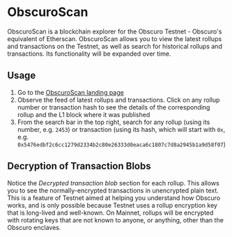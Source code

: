 # ObscuroScan
ObscuroScan is a blockchain explorer for the Obscuro Testnet - 
Obscuro's equivalent of Etherscan. ObscuroScan allows you to view the latest rollups and transactions on the Testnet, 
as well as search for historical rollups and transactions. Its functionality will be expanded over time.

## Usage

1. Go to the [ObscuroScan landing page](http://testnet.obscuroscan.io/)
2. Observe the feed of latest rollups and transactions. Click on any rollup number or transaction hash to see the 
   details of the corresponding rollup and the L1 block where it was published
3. From the search bar in the top right, search for any rollup (using its number, e.g. `2453`) or transaction (using 
   its hash, which will start with `0x`, e.g. `0x5476edbf2c6cc1279d2334b2c80e26333d0eaca6c1807c7d8a2945b1a9d58f07`)

## Decryption of Transaction Blobs

Notice the _Decrypted transaction blob_ section for each rollup. This allows you to see the normally-encrypted 
transactions in unencrypted plain text. This is a feature of Testnet aimed at helping you understand how Obscuro works, 
and is only possible because Testnet uses a rollup encryption key that is long-lived and well-known. On Mainnet, 
rollups will be encrypted with rotating keys that are not known to anyone, or anything, other than the Obscuro enclaves.
